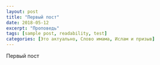 ```yaml
---
layout: post
title: "Первый пост"
date: 2018-05-12
excerpt: "Проповедь"
tags: [sample post, readability, test]
categories: [Это актуально, Слово имама, Ислам и призыв]
---
```


Первый пост

<div id="vk_playlist_-148559660_1"></div>
<script type="text/javascript" src="https://vk.com/js/api/openapi.js?158"></script>
<script type="text/javascript">
  (function() {
    VK.Widgets.Playlist("vk_playlist_-148559660_1", -148559660, 1,'d01b793a26f344c79d');
  }());
</script>